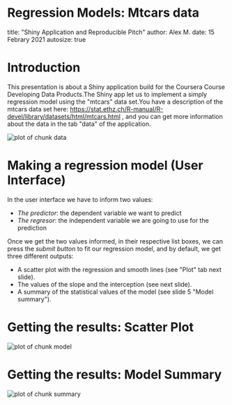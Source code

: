 

Regression Models: Mtcars data
========================================================
title: "Shiny Application and Reproducible Pitch"
author: Alex M.
date: 15 Febrary 2021
autosize: true



Introduction
========================================================
This presentation is about a Shiny application build for the Coursera Course Developing Data Products.The Shiny app let us to implement a simply regression model using the "mtcars" data set.You have a description of the mtcars data set here: https://stat.ethz.ch/R-manual/R-devel/library/datasets/html/mtcars.html
, and you can get more information about the data in the tab "data" of the application.

![plot of chunk data](./png/data.png)


Making a regression model (User Interface)
========================================================

In the user interface we have to inform two values:

* *The predictor*: the dependent variable we want to predict
* *The regresor*: the independent variable we are going to use for the prediction

Once we get the two values informed, in their respective list boxes, we can press the *submit button* to fit our regression model, and by default, we get three different outputs:

- A scatter plot with the regression and smooth lines (see "Plot" tab next slide). 
- The values of the slope and the interception (see next slide).
- A summary of the statistical values of the model (see slide 5 "Model summary").


Getting the results: Scatter Plot
========================================================

![plot of chunk model](./png/plot.png)



Getting the results: Model Summary
========================================================

![plot of chunk summary](./png/summary.png)
